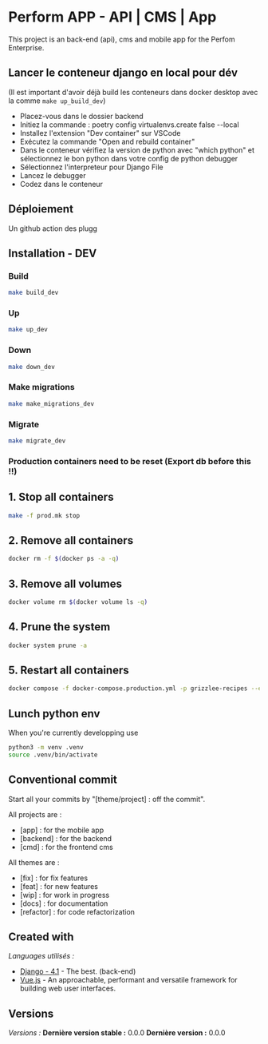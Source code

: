 # Perform APP - API | CMS | App

This project is an back-end (api), cms and mobile app for the Perfom Enterprise.

## Lancer le conteneur django en local pour dév

(Il est important d'avoir déjà build les conteneurs dans docker desktop avec la comme `make up_build_dev`)

- Placez-vous dans le dossier backend
- Initiez la commande : poetry config virtualenvs.create false --local
- Installez l'extension "Dev container" sur VSCode
- Exécutez la commande "Open and rebuild container"
- Dans le conteneur vérifiez la version de python avec "which python" et sélectionnez le bon python dans votre config de python debugger
- Sélectionnez l'interpreteur pour Django File
- Lancez le debugger
- Codez dans le conteneur

## Déploiement 

Un github action des plugg

## Installation - DEV

### Build

```bash
make build_dev
```

### Up

```bash
make up_dev
```

### Down

```bash
make down_dev
```

### Make migrations

```bash
make make_migrations_dev
```

### Migrate

```bash
make migrate_dev
```

### Production containers need to be reset (Export db before this !!)

## 1. Stop all containers

```bash
make -f prod.mk stop
```

## 2. Remove all containers

```bash
docker rm -f $(docker ps -a -q)
```

## 3. Remove all volumes

```bash
docker volume rm $(docker volume ls -q)
```

## 4. Prune the system

```bash
docker system prune -a
```

## 5. Restart all containers

```bash
docker compose -f docker-compose.production.yml -p grizzlee-recipes --env-file config/.env.production up -d --build
```

## Lunch python env

When you're currently developping use

```bash
python3 -m venv .venv
source .venv/bin/activate
```

## Conventional commit

Start all your commits by "[theme/project] : off the commit".

All projects are :

- [app] : for the mobile app
- [backend] : for the backend
- [cmd] : for the frontend cms

All themes are :

- [fix] : for fix features
- [feat] : for new features
- [wip] : for work in progress
- [docs] : for documentation
- [refactor] : for code refactorization

## Created with

_Languages utilisés :_

- [Django - 4.1](https://www.django-rest-framework.org/) - The best. (back-end)
- [Vue.js](https://vuejs.org/) - An approachable, performant and versatile framework for building web user interfaces.

## Versions

_Versions :_
**Dernière version stable :** 0.0.0
**Dernière version :** 0.0.0
